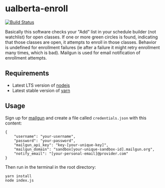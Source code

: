 # ualberta-enroll
[![Build Status](https://travis-ci.org/nlieb/ualberta-enroll.svg?branch=master)](https://travis-ci.org/nlieb/ualberta-enroll)

Basically this software checks your "Add" list in your schedule builder (not watchlist) for open classes. If one or more green circles is found, indicating that those classes are open, it attempts to enroll in those classes. Behavior is undefined for enrollment failures (ie after a failure it might retry enrollment many times, which is bad). Mailgun is used for email notification of enrollment attempts.

## Requirements
- Latest LTS version of [nodejs](https://nodejs.org/en/) 
- Latest stable version of [yarn](https://yarnpkg.com/lang/en/docs/install/)

## Usage
Sign up for [mailgun](https://mailgun.com) and create a file
called `credentials.json` with this content:

```
{
    "username": "your-username",
    "password": "your-password",
    "mailgun_api_key": "key-[your-unique-key]",
    "mailgun_domain": "sandbox[your-unique-sandbox-id].mailgun.org",
    "notify_email": "[your-personal-email]@provider.com"
}
```

Then run in the terminal in the root directory:
```
yarn install
node index.js
```
